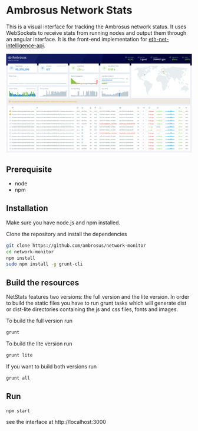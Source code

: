 Ambrosus Network Stats
============

This is a visual interface for tracking the Ambrosus network status. It uses WebSockets to receive stats from running nodes and output them through an angular interface. It is the front-end implementation for [eth-net-intelligence-api](https://github.com/cubedro/eth-net-intelligence-api).

![Screenshot](https://raw.githubusercontent.com/ambrosus/network-monitor/master/screenshot.png "Screenshot")

## Prerequisite
* node
* npm

## Installation
Make sure you have node.js and npm installed.

Clone the repository and install the dependencies

```bash
git clone https://github.com/ambrosus/network-monitor
cd network-monitor
npm install
sudo npm install -g grunt-cli
```

## Build the resources
NetStats features two versions: the full version and the lite version. In order to build the static files you have to run grunt tasks which will generate dist or dist-lite directories containing the js and css files, fonts and images.


To build the full version run
```bash
grunt
```

To build the lite version run
```bash
grunt lite
```

If you want to build both versions run
```bash
grunt all
```

## Run

```bash
npm start
```

see the interface at http://localhost:3000

